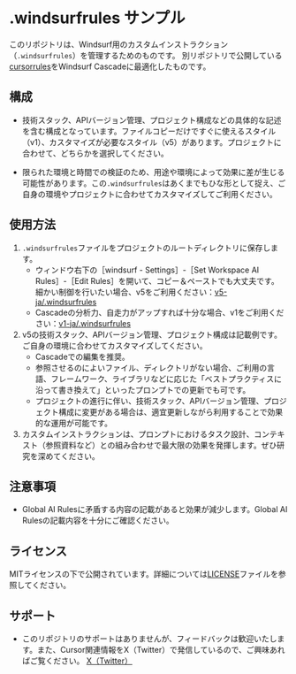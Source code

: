 # .windsurfrules サンプル

このリポジトリは、Windsurf用のカスタムインストラクション（`.windsurfrules`）を管理するためのものです。
別リポジトリで公開している[cursorrules](https://github.com/kinopeee/cursorrules)をWindsurf Cascadeに最適化したものです。

## 構成

- 技術スタック、APIバージョン管理、プロジェクト構成などの具体的な記述を含む構成となっています。ファイルコピーだけですぐに使えるスタイル（v1）、カスタマイズが必要なスタイル（v5）があります。プロジェクトに合わせて、どちらかを選択してください。

- 限られた環境と時間での検証のため、用途や環境によって効果に差が生じる可能性があります。この`.windsurfrules`はあくまでもひな形として捉え、ご自身の環境やプロジェクトに合わせてカスタマイズしてご利用ください。

## 使用方法

1. `.windsurfrules`ファイルをプロジェクトのルートディレクトリに保存します。
    - ウィンドウ右下の［windsurf - Settings］-［Set Workspace AI Rules］-［Edit Rules］を開いて、コピー＆ペーストでも大丈夫です。
    細かい制御を行いたい場合、v5をご利用ください：[v5-ja/.windsurfrules](v5-ja/.windsurfrules)
    - Cascadeの分析力、自走力がアップすれば十分な場合、v1をご利用ください：[v1-ja/.windsurfrules](v1-ja/.windsurfrules)
1. v5の技術スタック、APIバージョン管理、プロジェクト構成は記載例です。ご自身の環境に合わせてカスタマイズしてください。
    - Cascadeでの編集を推奨。
    - 参照させるのによいファイル、ディレクトリがない場合、ご利用の言語、フレームワーク、ライブラリなどに応じた「ベストプラクティスに沿って書き換えて」といったプロンプトでの更新でも可です。
    - プロジェクトの進行に伴い、技術スタック、APIバージョン管理、プロジェクト構成に変更がある場合は、適宜更新しながら利用することで効果的な運用が可能です。
1. カスタムインストラクションは、プロンプトにおけるタスク設計、コンテキスト（参照資料など）との組み合わせで最大限の効果を発揮します。ぜひ研究を深めてください。

## 注意事項

- Global AI Rulesに矛盾する内容の記載があると効果が減少します。Global AI Rulesの記載内容を十分にご確認ください。

## ライセンス

MITライセンスの下で公開されています。詳細については[LICENSE](LICENSE)ファイルを参照してください。

## サポート

- このリポジトリのサポートはありませんが、フィードバックは歓迎いたします。また、Cursor関連情報をX（Twitter）で発信しているので、ご興味あればご覧ください。
[X（Twitter）](https://x.com/kinopee_ai)
